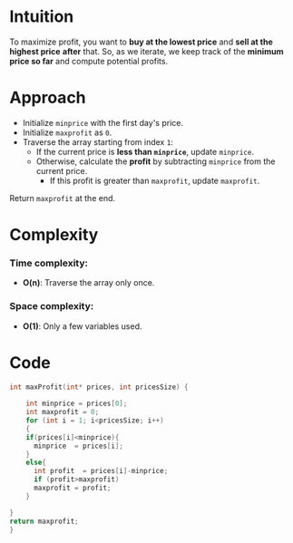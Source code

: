 # Intuition
To maximize profit, you want to **buy at the lowest price** and **sell at the highest price** **after** that. So, as we iterate, we keep track of the **minimum price so far** and compute potential profits.

# Approach
- Initialize `minprice` with the first day's price.
- Initialize `maxprofit` as `0`.
- Traverse the array starting from index `1`:
  - If the current price is **less than `minprice`**, update `minprice`.
  - Otherwise, calculate the **profit** by subtracting `minprice` from the current price.
    - If this profit is greater than `maxprofit`, update `maxprofit`.

Return `maxprofit` at the end.

# Complexity
### Time complexity:
- **O(n)**: Traverse the array only once.

### Space complexity:
- **O(1)**: Only a few variables used.

# Code
```c []
int maxProfit(int* prices, int pricesSize) {
    
    int minprice = prices[0];
    int maxprofit = 0;
    for (int i = 1; i<pricesSize; i++)
    {
    if(prices[i]<minprice){
      minprice  = prices[i];
    }
    else{
      int profit  = prices[i]-minprice;
      if (profit>maxprofit)
      maxprofit = profit;
    }

}
return maxprofit;
}
```
